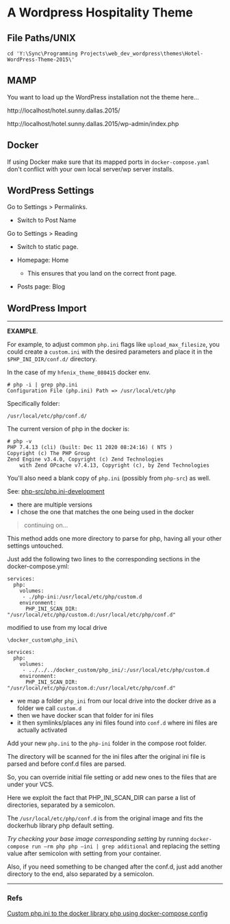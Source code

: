 # A Wordpress Hospitality Theme

## File Paths/UNIX

```
cd 'Y:\Sync\Programming Projects\web_dev_wordpress\themes\Hotel-WordPress-Theme-2015\'
```

## MAMP

You want to load up the WordPress installation not the theme here...

http://localhost/hotel.sunny.dallas.2015/

http://localhost/hotel.sunny.dallas.2015/wp-admin/index.php

## Docker

If using Docker make sure that its mapped ports in `docker-compose.yaml` don't conflict with your own local server/wp server installs.

## WordPress Settings

Go to Settings > Permalinks.

* Switch to Post Name

Go to Settings > Reading

* Switch to static page.

* Homepage: Home

	* This ensures that you land on the correct front page.

* Posts page:  Blog

## WordPress Import

-----------------

**EXAMPLE**.

For example, to adjust common `php.ini` flags like `upload_max_filesize`, you could create a `custom.ini` with the desired parameters and place it in the `$PHP_INI_DIR/conf.d/` directory.

In the case of my `hfenix_theme_080415` docker env.

```
# php -i | grep php.ini
Configuration File (php.ini) Path => /usr/local/etc/php
```

Specifically folder:

```
/usr/local/etc/php/conf.d/
```

The current version of php in the docker is:

```
# php -v
PHP 7.4.13 (cli) (built: Dec 11 2020 08:24:16) ( NTS )
Copyright (c) The PHP Group
Zend Engine v3.4.0, Copyright (c) Zend Technologies
    with Zend OPcache v7.4.13, Copyright (c), by Zend Technologies
```

You'll also need a blank copy of `php.ini` (possibly from `php-src`) as well.

See:  [php-src/php.ini-development](https://github.com/php/php-src/blob/PHP-7.4.13/php.ini-development)

* there are multiple versions
* I chose the one that matches the one being used in the docker


> continuing on...

This method adds one more directory to parse for php, having all your other settings untouched. 

Just add the following two lines to the corresponding sections in the docker-compose.yml:

```
services:
  php:
    volumes:
     - ./php-ini:/usr/local/etc/php/custom.d
    environment:
      PHP_INI_SCAN_DIR: "/usr/local/etc/php/custom.d:/usr/local/etc/php/conf.d"
```

modified to use from my local drive

`\docker_custom\php_ini\`

```
services:
  php:
    volumes:
     - ../../../docker_custom/php_ini/:/usr/local/etc/php/custom.d
    environment:
      PHP_INI_SCAN_DIR: "/usr/local/etc/php/custom.d:/usr/local/etc/php/conf.d"
```

* we map a folder `php_ini` from our local drive into the docker drive as a folder we call `custom.d`
* then we have docker scan that folder for ini files
* it then symlinks/places any ini files found into `conf.d` where ini files are actually activated


Add your new `php.ini` to the `php-ini` folder in the compose root folder. 

The directory will be scanned for the ini files after the original ini file is parsed and before conf.d files are parsed. 

So, you can override initial file setting or add new ones to the files that are under your VCS.

Here we exploit the fact that PHP_INI_SCAN_DIR can parse a list of directories, separated by a semicolon. 

The `/usr/local/etc/php/conf.d` is from the original image and fits the dockerhub library php default setting. 

*Try checking your base image corresponding setting* by running `docker-compose run –rm php php –ini | grep additional` and replacing the setting value after semicolon with setting from your container. 

Also, if you need something to be changed after the conf.d, just add another directory to the end, also separated by a semicolon.

-------------------

### Refs

[Custom php.ini to the docker library php using docker-compose config](https://sheershoff.ru/custom-php-ini-docker-php-docker-compose-config/)